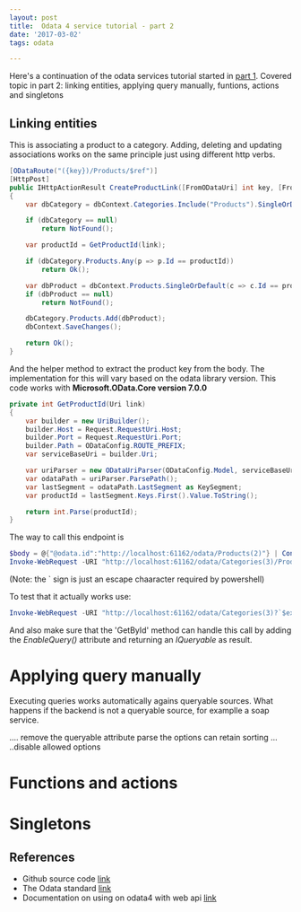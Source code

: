 ```yaml
---
layout: post
title:  Odata 4 service tutorial - part 2
date: '2017-03-02'
tags: odata

---
```



Here's a continuation of the odata services tutorial started in [part 1](http://adam-gligor.github.io/2017/01/29/Odata-4-services-introduction). Covered topic in part 2: linking entities, applying query manually, funtions, actions and singletons


## Linking entities

This is associating a product to a category. Adding, deleting and updating associations works on the same principle just using different http verbs.

```c#
[ODataRoute("({key})/Products/$ref")]
[HttpPost]
public IHttpActionResult CreateProductLink([FromODataUri] int key, [FromBody] Uri link)
{
    var dbCategory = dbContext.Categories.Include("Products").SingleOrDefault(c => c.Id == key);

    if (dbCategory == null)
        return NotFound();

    var productId = GetProductId(link);

    if (dbCategory.Products.Any(p => p.Id == productId))
        return Ok();

    var dbProduct = dbContext.Products.SingleOrDefault(c => c.Id == productId);
    if (dbProduct == null)
        return NotFound();

    dbCategory.Products.Add(dbProduct);
    dbContext.SaveChanges();

    return Ok();
}
```

And the helper method to extract the product key from the body. The implementation for this will vary based on the odata library version. This code works with **Microsoft.OData.Core version 7.0.0**


```c#
private int GetProductId(Uri link)
{
    var builder = new UriBuilder();
    builder.Host = Request.RequestUri.Host;
    builder.Port = Request.RequestUri.Port;
    builder.Path = ODataConfig.ROUTE_PREFIX;
    var serviceBaseUri = builder.Uri;

    var uriParser = new ODataUriParser(ODataConfig.Model, serviceBaseUri, link);
    var odataPath = uriParser.ParsePath();
    var lastSegment = odataPath.LastSegment as KeySegment;
    var productId = lastSegment.Keys.First().Value.ToString();

    return int.Parse(productId);
}
```

The way to call this endpoint is 

```powershell
$body = @{"@odata.id":"http://localhost:61162/odata/Products(2)"} | ConvertTo-Json
Invoke-WebRequest -URI "http://localhost:61162/odata/Categories(3)/Products/`$ref" -Method Post -ContentType "application/json" -Body $body
```

(Note: the ` sign is just an escape chaaracter required by powershell)


To test that it actually works use:

```powershell
Invoke-WebRequest -URI "http://localhost:61162/odata/Categories(3)?`$expand=Products" -Method Get 
```

And also make sure that the 'GetById' method can handle this call by adding the *EnableQuery()* attribute and returning an *IQueryable* as result.


# Applying query manually 

Executing queries works automatically agains queryable sources. What happens if the backend is not a queryable source, for examplle a soap service. 

.... remove the queryable attribute 
parse the options 
can retain sorting ... 
..disable allowed options 

# Functions and actions 


# Singletons 



## References

- Github source code [link](https://github.com/adam-gligor/OdData4Sample)
- The Odata standard [link](http://docs.oasis-open.org)
- Documentation on using on odata4 with web api [link](http://odata.github.io/WebApi)
